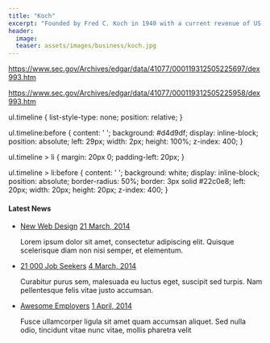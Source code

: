 ```yaml
---
title: "Koch"
excerpt: "Founded by Fred C. Koch in 1940 with a current revenue of ‎US $110 billion (2019)"
header:
  image: 
  teaser: assets/images/business/koch.jpg
---
```


https://www.sec.gov/Archives/edgar/data/41077/000119312505225697/dex993.htm

https://www.sec.gov/Archives/edgar/data/41077/000119312505225958/dex993.htm


ul.timeline {
    list-style-type: none;
    position: relative;
}

ul.timeline:before {
    content: ' ';
    background: #d4d9df;
    display: inline-block;
    position: absolute;
    left: 29px;
    width: 2px;
    height: 100%;
    z-index: 400;
}

ul.timeline > li {
    margin: 20px 0;
    padding-left: 20px;
}

ul.timeline > li:before {
    content: ' ';
    background: white;
    display: inline-block;
    position: absolute;
    border-radius: 50%;
    border: 3px solid #22c0e8;
    left: 20px;
    width: 20px;
    height: 20px;
    z-index: 400;
}

<link href="//maxcdn.bootstrapcdn.com/bootstrap/4.1.1/css/bootstrap.min.css" rel="stylesheet" id="bootstrap-css">
<script src="//maxcdn.bootstrapcdn.com/bootstrap/4.1.1/js/bootstrap.min.js"></script>
<script src="//cdnjs.cloudflare.com/ajax/libs/jquery/3.2.1/jquery.min.js"></script>
<!------ Include the above in your HEAD tag ---------->

<div class="container mt-5 mb-5">
	<div class="row">
		<div class="col-md-6 offset-md-3">
			<h4>Latest News</h4>
			<ul class="timeline">
				<li>
					<a target="_blank" href="https://www.totoprayogo.com/#">New Web Design</a>
					<a href="#" class="float-right">21 March, 2014</a>
					<p>Lorem ipsum dolor sit amet, consectetur adipiscing elit. Quisque scelerisque diam non nisi semper, et elementum.</p>
				</li>
				<li>
					<a href="#">21 000 Job Seekers</a>
					<a href="#" class="float-right">4 March, 2014</a>
					<p>Curabitur purus sem, malesuada eu luctus eget, suscipit sed turpis. Nam pellentesque felis vitae justo accumsan.</p>
				</li>
				<li>
					<a href="#">Awesome Employers</a>
					<a href="#" class="float-right">1 April, 2014</a>
					<p>Fusce ullamcorper ligula sit amet quam accumsan aliquet. Sed nulla odio, tincidunt vitae nunc vitae, mollis pharetra velit</p>
				</li>
			</ul>
		</div>
	</div>
</div>






